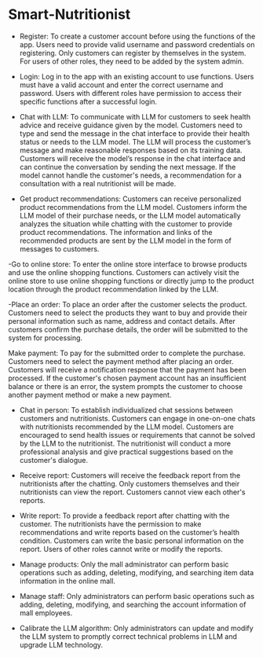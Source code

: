 # Smart-Nutritionist

- Register: To create a customer account before using the functions of the app. Users need to provide valid username and password credentials on registering. Only customers can register by themselves in the system. For users of other roles, they need to be added by the system admin. 

- Login: Log in to the app with an existing account to use functions. Users must have a valid account and enter the correct username and password. Users with different roles have permission to access their specific functions after a successful login.

- Chat with LLM: To communicate with LLM for customers to seek health advice and receive guidance given by the model. Customers need to type and send the message in the chat interface to provide their health status or needs to the LLM model. The LLM will process the customer’s message and make reasonable responses based on its training data. Customers will receive the model’s response in the chat interface and can continue the conversation by sending the next message. If the model cannot handle the customer's needs, a recommendation for a consultation with a real nutritionist will be made.

- Get product recommendations: Customers can receive personalized product recommendations from the LLM model. Customers inform the LLM model of their purchase needs, or the LLM model automatically analyzes the situation while chatting with the customer to provide product recommendations. The information and links of the recommended products are sent by the LLM model in the form of messages to customers.


-Go to online store: To enter the online store interface to browse products and use the online shopping functions. Customers can actively visit the online store to use online shopping functions or directly jump to the product location through the product recommendation linked by the LLM. 

-Place an order: To place an order after the customer selects the product. Customers need to select the products they want to buy and provide their personal information such as name, address and contact details. After customers confirm the purchase details, the order will be submitted to the system for processing.

Make payment: To pay for the submitted order to complete the purchase. Customers need to  select the payment method after placing an order. Customers will receive a notification response that the payment has been processed. If the customer's chosen payment account has an insufficient balance or there is an error, the system prompts the customer to choose another payment method or make a new payment.

- Chat in person: To establish individualized chat sessions between customers and nutritionists. Customers can engage in one-on-one chats with nutritionists recommended by the LLM model. Customers are encouraged to send health issues or requirements that cannot be solved by the LLM to the nutritionist. The nutritionist will conduct a more professional analysis and give practical suggestions based on the customer's dialogue.

- Receive report: Customers will receive the feedback report from the nutritionists after the chatting. Only customers themselves and their nutritionists can view the report. Customers cannot view each other's reports.

- Write report: To provide a feedback report after chatting with the customer. The nutritionists have the permission to make recommendations and write reports based on the customer’s health condition. Customers can write the basic personal information on the report. Users of other roles cannot write or modify the reports.

- Manage products: Only the mall administrator can perform basic operations such as adding, deleting, modifying, and searching item data information in the online mall.


- Manage staff: Only administrators can perform basic operations such as adding, deleting, modifying, and searching the account information of mall employees.

- Calibrate the LLM algorithm: Only administrators can update and modify the LLM system to promptly correct technical problems in LLM and upgrade LLM technology.
